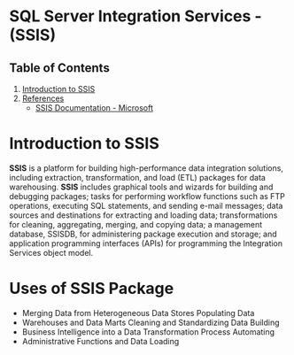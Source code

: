 # SQL Server Integration Services - (SSIS)

## Table of Contents
1. [Introduction to SSIS](#Introduction-to-SSIS)
2. [References](#References)
    - [SSIS Documentation - Microsoft](https://docs.microsoft.com/en-us/sql/integration-services/ssis-how-to-create-an-etl-package?view=sql-server-2017)
# Introduction to SSIS
__SSIS__ is a platform for building high-performance data integration solutions, including extraction, transformation, and load (ETL) packages for data warehousing. __SSIS__ includes graphical tools and wizards for building and debugging packages; tasks for performing workflow functions such as FTP operations, executing SQL statements, and sending e-mail messages; data sources and destinations for extracting and loading data; transformations for cleaning, aggregating, merging, and copying data; a management database, SSISDB, for administering package execution and storage; and application programming interfaces (APIs) for programming the Integration Services object model.

# Uses of SSIS Package
* Merging Data from Heterogeneous Data Stores Populating Data
* Warehouses and Data Marts Cleaning and Standardizing Data Building
* Business Intelligence into a Data Transformation Process Automating
* Administrative Functions and Data Loading